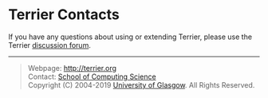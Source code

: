 Terrier Contacts
================

If you have any questions about using or extending Terrier, please use the Terrier [discussion forum](http://terrier.org/forum/). 

------------------------------------------------------------------------

> Webpage: <http://terrier.org>  
> Contact: [School of Computing Science](http://www.dcs.gla.ac.uk/)  
> Copyright (C) 2004-2019 [University of Glasgow](http://www.gla.ac.uk/). All Rights Reserved. 
